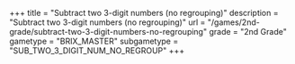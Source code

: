 +++
title = "Subtract two 3-digit numbers (no regrouping)"
description = "Subtract two 3-digit numbers (no regrouping)"
url = "/games/2nd-grade/subtract-two-3-digit-numbers-no-regrouping"
grade = "2nd Grade"
gametype = "BRIX_MASTER"
subgametype = "SUB_TWO_3_DIGIT_NUM_NO_REGROUP"
+++